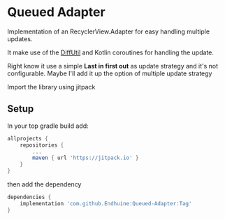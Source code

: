 # Queued Adapter

Implementation of an RecyclerView.Adapter for easy handling multiple
updates.

It make use of the [DiffUtil](https://developer.android.com/reference/android/support/v7/util/DiffUtil)
and Kotlin coroutines for handling the update.

Right know it use a simple **Last in first out** as update strategy and it's not
configurable. Maybe I'll add it up the option of multiple update strategy

Import the library using jitpack

## Setup
In your top gradle build add:

```gradle
allprojects {
    repositories {
        ...
        maven { url 'https://jitpack.io' }
    }
}
```

then add the dependency

```gradle
dependencies {
    implementation 'com.github.Endhuine:Queued-Adapter:Tag'
}
```